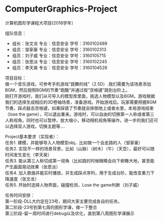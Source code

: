 # ComputerGraphics-Project
计算机图形学课程⼤项⽬(2018学年）  

组队信息：  
  -   组长：张文龙 专业：信息安全 学号：3160102489  
  -   组员：邹家豪 专业：信息安全 学号：3160102313  
  -   组员：刘子威 专业：信息安全 学号：3160105715  
  -   组员：张思淡 专业：信息安全 学号：3160102245   
  -   组员：李天昊 专业：信息安全 学号：3160104528
  
项目目标：  
做一个音乐游戏，可参考手机游戏“跳舞的线”（2.5D）.我们需要为该场景添加BGM，然后按照BGM的节奏“跑酷”并通过按“空格键”跳到台阶上。  
刚打开游戏时，我们从可导入的模型库里面，挑选人物模型以及BGM。游戏根据我们的选择生成相应的3D卷轴场景，准备游戏。开始游戏后。玩家需要把握BGM节奏，踩点敲击空格键，如果踩错了节奏就会摔倒地上或者水里，本局游戏结束（lose the game），可以退出重来。游戏时，可以自由的切换第一人称或者第三人称视角，同时也可以暂停，放大缩小，移动相机视角等操作。进一步的我们还可以选择双人游戏，切换主题等....  

Project基本要求（实现者）：  
任务1. 建模，并能够导入人物模型obj，比如做一个会走路的人（邹家豪）  
任务2. 实现不一样的场景背景，比如（山脉）（树木）（牛）（天空），最好可以随时间发生变化（李天昊）  
任务3. 能从第三人称切成第一视角（比如跳的时候眼睛会向下俯瞰大地，甚至能产生画面晃动效果（张思淡）  
任务4. 加入歌曲并能实时播放，并生成踩点序列，用于生成台阶，能改变重力下降速度（张文龙）  
任务5. 开始时选择人物界面，碰撞检测，Lose the game判断（刘子威）  
  
任务时间安排：  
第一阶段-DLL大约定在23号，期间大家主要完成各自的任务。  
第二阶段-23号到第七周的图形学课，做一下整合  
第三阶段-留一周时间进行debug以及优化，直到第八周图形学课展示  
